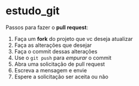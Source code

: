 # estudo_git

Passos para fazer o **pull request**:

1. Faça um **fork** do projeto que vc deseja atualizar
2. Faça as alterações que desejar
3. Faça o commit dessas alterações
4. Use o `git push` para *empurar* o commit
5. Abra uma solicitação de pull request
6. Escreva a mensagem e envie
7. Espere a solicitação ser aceita ou não

